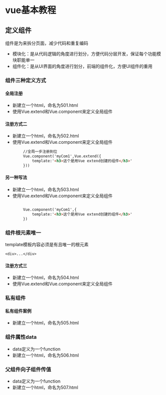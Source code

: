 # vue基本教程

	
## 定义组件

组件是为来拆分页面，减少代码和重复编码

+ 模块化：是从代码逻辑的角度进行划分，方便代码分层开发，保证每个功能模块职能单一
+ 组件化：是从UI界面的角度进行划分，前端的组件化，方便UI组件的重用

### 组件三种定义方式

#### 全局注册

+ 新建立一个html，命名为501.html
+ 使用Vue.extend和Vue.component来定义全局组件


#### 注册方式二

+ 新建立一个html，命名为502.html
+ 使用Vue.extend和Vue.component来定义全局组件

```html
		//全局一步注册到位
		Vue.component('myCom1',Vue.extend({
			template:'<h3>这个是用Vue extend创建的组件</h3>'
		}))

```

#### 另一种写法

+ 新建立一个html，命名为503.html
+ 使用Vue.extend和Vue.component来定义全局组件

```html

		Vue.component('myCom1',{
			template:'<h3>这个是用Vue extend创建的组件</h3>'
		})

```

### 组件根元素唯一

template模板内容必须是有且唯一的根元素

```
<div>...</div>
```



#### 注册方式三

+ 新建立一个html，命名为504.html
+ 使用Vue.extend和Vue.component来定义全局组件

### 私有组件

#### 私有组件案例

+ 新建立一个html，命名为505.html

### 组件属性data

+ data定义为一个function
+ 新建立一个html，命名为506.html

### 父组件向子组件传值

+ data定义为一个function
+ 新建立一个html，命名为507.html